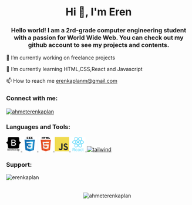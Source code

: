 <h1 align="center">Hi 👋, I'm Eren</h1>
<h3 align="center">Hello world! I am a 2rd-grade computer engineering student with a passion for World Wide Web. You can check out my github account to see my projects and contents.</h3>

🔭 I’m currently working on freelance projects

🌱 I’m currently learning HTML,CSS,React and Javascript

📫 How to reach me erenkaplanm@gmail.com

<h3 align="left">Connect with me:</h3>
<p align="left">
<a href="https://linkedin.com/in/ahmeterenkaplan" target="blank"><img align="center" src="https://raw.githubusercontent.com/rahuldkjain/github-profile-readme-generator/master/src/images/icons/Social/linked-in-alt.svg" alt="ahmeterenkaplan" height="30" width="40" /></a>
</p>

<h3 align="left">Languages and Tools:</h3>
<p align="left"> <a href="https://getbootstrap.com" target="_blank" rel="noreferrer"> <img src="https://raw.githubusercontent.com/devicons/devicon/master/icons/bootstrap/bootstrap-plain-wordmark.svg" alt="bootstrap" width="40" height="40"/> </a> <a href="https://www.w3schools.com/css/" target="_blank" rel="noreferrer"> <img src="https://raw.githubusercontent.com/devicons/devicon/master/icons/css3/css3-original-wordmark.svg" alt="css3" width="40" height="40"/> </a> <a href="https://www.w3.org/html/" target="_blank" rel="noreferrer"> <img src="https://raw.githubusercontent.com/devicons/devicon/master/icons/html5/html5-original-wordmark.svg" alt="html5" width="40" height="40"/> </a> <a href="https://developer.mozilla.org/en-US/docs/Web/JavaScript" target="_blank" rel="noreferrer"> <img src="https://raw.githubusercontent.com/devicons/devicon/master/icons/javascript/javascript-original.svg" alt="javascript" width="40" height="40"/> </a> <a href="https://reactjs.org/" target="_blank" rel="noreferrer"> <img src="https://raw.githubusercontent.com/devicons/devicon/master/icons/react/react-original-wordmark.svg" alt="react" width="40" height="40"/> </a> <a href="https://tailwindcss.com/" target="_blank" rel="noreferrer"> <img src="https://www.vectorlogo.zone/logos/tailwindcss/tailwindcss-icon.svg" alt="tailwind" width="40" height="40"/> </a> </p>

<h3 align="left">Support:</h3>
<p><a href="https://www.buymeacoffee.com/erenkaplan"> <img align="left" src="https://cdn.buymeacoffee.com/buttons/v2/default-yellow.png" height="50" width="210" alt="erenkaplan" /></a></p><br><br>

<p><img align="center" src="https://github-readme-stats.vercel.app/api/top-langs?username=ahmeterenkaplan&show_icons=true&locale=en&layout=compact" alt="ahmeterenkaplan" /></p>
